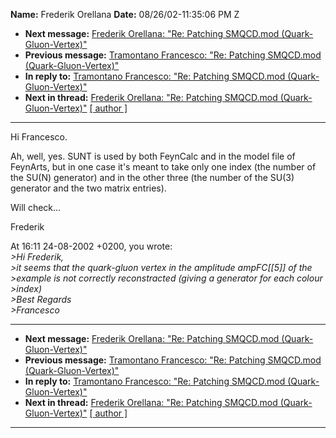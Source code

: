 **Name:** Frederik Orellana
**Date:** 08/26/02-11:35:06 PM Z

  - **Next message:** [Frederik Orellana: "Re: Patching SMQCD.mod
    (Quark-Gluon-Vertex)"](0093.html)
  - **Previous message:** [Tramontano Francesco: "Re: Patching SMQCD.mod
    (Quark-Gluon-Vertex)"](0091.html)
  - **In reply to:** [Tramontano Francesco: "Re: Patching SMQCD.mod
    (Quark-Gluon-Vertex)"](0091.html)
  - **Next in thread:** [Frederik Orellana: "Re: Patching SMQCD.mod
    (Quark-Gluon-Vertex)"](0093.html)
    [[ author ]](author.html#92)

-----

Hi Francesco.  

Ah, well, yes. SUNT is used by both FeynCalc and in the model file of  
FeynArts, but in one case it's meant to take only one index (the number
of  
the SU(N) generator) and in the other three (the number of the SU(3)  
generator and the two matrix entries).  

Will check...  

Frederik  

At 16:11 24-08-2002 +0200, you wrote:  
*\>Hi Frederik,*  
*\>it seems that the quark-gluon vertex in the amplitude
ampFC[[5]] of the*  
*\>example is not correctly reconstracted (giving a generator for each
colour*  
*\>index)*  
*\>Best Regards*  
*\>Francesco*  

-----

  - **Next message:** [Frederik Orellana: "Re: Patching SMQCD.mod
    (Quark-Gluon-Vertex)"](0093.html)
  - **Previous message:** [Tramontano Francesco: "Re: Patching SMQCD.mod
    (Quark-Gluon-Vertex)"](0091.html)
  - **In reply to:** [Tramontano Francesco: "Re: Patching SMQCD.mod
    (Quark-Gluon-Vertex)"](0091.html)
  - **Next in thread:** [Frederik Orellana: "Re: Patching SMQCD.mod
    (Quark-Gluon-Vertex)"](0093.html)
    [[ author ]](author.html#92)

-----

